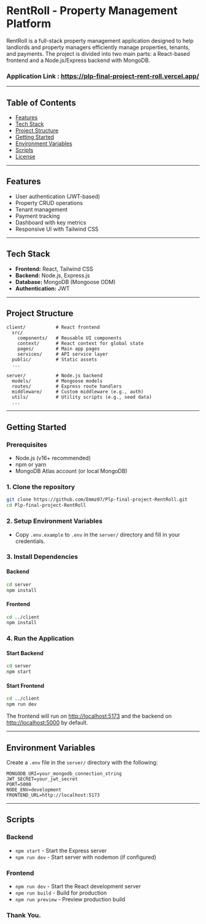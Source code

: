 # RentRoll - Property Management Platform

RentRoll is a full-stack property management application designed to help landlords and property managers efficiently manage properties, tenants, and payments. The project is divided into two main parts: a React-based frontend and a Node.js/Express backend with MongoDB.


### Application Link : https://plp-final-project-rent-roll.vercel.app/
---

## Table of Contents
- [Features](#features)
- [Tech Stack](#tech-stack)
- [Project Structure](#project-structure)
- [Getting Started](#getting-started)
- [Environment Variables](#environment-variables)
- [Scripts](#scripts)
- [License](#license)

---

## Features
- User authentication (JWT-based)
- Property CRUD operations
- Tenant management
- Payment tracking
- Dashboard with key metrics
- Responsive UI with Tailwind CSS

---

## Tech Stack
- **Frontend:** React, Tailwind CSS
- **Backend:** Node.js, Express.js
- **Database:** MongoDB (Mongoose ODM)
- **Authentication:** JWT

---

## Project Structure
```
client/           # React frontend
  src/
    components/   # Reusable UI components
    context/      # React context for global state
    pages/        # Main app pages
    services/     # API service layer
  public/         # Static assets
  ...

server/           # Node.js backend
  models/         # Mongoose models
  routes/         # Express route handlers
  middleware/     # Custom middleware (e.g., auth)
  utils/          # Utility scripts (e.g., seed data)
  ...
```

---

## Getting Started

### Prerequisites
- Node.js (v16+ recommended)
- npm or yarn
- MongoDB Atlas account (or local MongoDB)

### 1. Clone the repository
```sh
git clone https://github.com/Emmz07/Plp-final-project-RentRoll.git
cd Plp-final-project-RentRoll
```

### 2. Setup Environment Variables
- Copy `.env.example` to `.env` in the `server/` directory and fill in your credentials.

### 3. Install Dependencies
#### Backend
```sh
cd server
npm install
```
#### Frontend
```sh
cd ../client
npm install
```

### 4. Run the Application
#### Start Backend
```sh
cd server
npm start
```
#### Start Frontend
```sh
cd ../client
npm run dev
```

The frontend will run on [http://localhost:5173](http://localhost:5173) and the backend on [http://localhost:5000](http://localhost:5000) by default.

---

## Environment Variables
Create a `.env` file in the `server/` directory with the following:
```
MONGODB_URI=your_mongodb_connection_string
JWT_SECRET=your_jwt_secret
PORT=5000
NODE_ENV=development
FRONTEND_URL=http://localhost:5173
```

---

## Scripts
### Backend
- `npm start` - Start the Express server
- `npm run dev` - Start server with nodemon (if configured)

### Frontend
- `npm run dev` - Start the React development server
- `npm run build` - Build for production
- `npm run preview` - Preview production build

### Thank You.